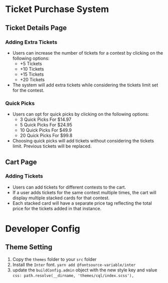 # Ticket Purchase System

## Ticket Details Page

### Adding Extra Tickets

- Users can increase the number of tickets for a contest by clicking on the
  following options:
  - +5 Tickets
  - +10 Tickets
  - +15 Tickets
  - +20 Tickets
- The system will add extra tickets while considering the tickets limit set for
  the contest.

### Quick Picks

- Users can opt for quick picks by clicking on the following options:
  - 3 Quick Picks For $14.97
  - 5 Quick Picks For $24.95
  - 10 Quick Picks For $49.9
  - 20 Quick Picks For $99.8
- Choosing quick picks will add tickets without considering the tickets limit.
  Previous tickets will be replaced.

## Cart Page

### Adding Tickets

- Users can add tickets for different contests to the cart.
- If a user adds tickets for the same contest multiple times, the cart will
  display multiple stacked cards for that contest.
- Each stacked card will have a separate price tag reflecting the total price
  for the tickets added in that instance.

# Developer Config

## Theme Setting

1. Copy the `themes` folder to your `src` folder
2. Install the `Inter` font. `yarn add @fontsource-variable/inter`
3. update the `buildConfig.admin` object with the new style key and value
   `css: path.resolve(__dirname, 'themes/cql/index.scss'),`
